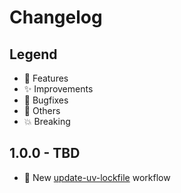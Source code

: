 # Changelog

## Legend

- 🚀 Features
- ✨ Improvements
- 🐞 Bugfixes
- 🔧 Others
- 💥 Breaking

## 1.0.0 - TBD

- 🚀 New [update-uv-lockfile](./.github/workflows/update-uv-lockfile.yml) workflow
